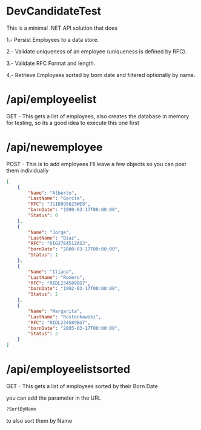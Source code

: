# DevCandidateTest
 
This is a minimal .NET API solution that does

1.- Persist Employees to a data store.

2.- Validate uniqueness of an employee (uniqueness is defined by RFC).

3.-	Validate RFC Format and length.

4.-	Retrieve Employees sorted by born date and filtered optionally by name.

# /api/employeelist

GET - This gets a list of employees, also creates the database in memory for testing, so its a good idea to execute this one first

# /api/newemployee

POST - This is to add employees I'll leave a few objects so you can post them individually

```json
[
    {
        "Name": "Alberto",
        "LastName": "Garcia",
        "RFC": "JGID895623WE8",
        "bornDate": "1990-03-17T00:00:00",
        "Status": 0
    },
    {
        "Name": "Jorge",
        "LastName": "Diaz",
        "RFC": "DIGJ784512AS3",
        "bornDate": "2000-03-17T00:00:00",
        "Status": 1
    },
    {
        "Name": "Iliana",
        "LastName": "Romero",
        "RFC": "RIDL234589BG7",
        "bornDate": "1992-03-17T00:00:00",
        "Status": 2
    },
    {
        "Name": "Margarita",
        "LastName": "Rostenkawzki",
        "RFC": "RIDL234589BG7",
        "bornDate": "2005-03-17T00:00:00",
        "Status": 2
    }
]
```

# /api/employeelistsorted

GET - This gets a list of employees sorted by their Born Date

you can add the parameter in the URL
```bash
?SortByName
```
to also sort them by Name
